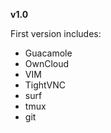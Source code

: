**v1.0**

First version includes: 

  - Guacamole
  - OwnCloud
  - VIM
  - TightVNC
  - surf
  - tmux
  - git
  
